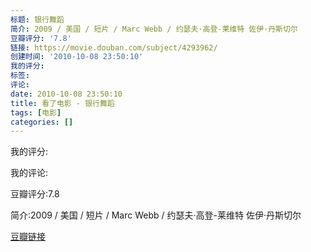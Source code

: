 ```yaml
---
标题: 银行舞蹈
简介: 2009 / 美国 / 短片 / Marc Webb / 约瑟夫·高登-莱维特 佐伊·丹斯切尔
豆瓣评分: '7.8'
链接: https://movie.douban.com/subject/4293962/
创建时间: '2010-10-08 23:50:10'
我的评分:
标签:
评论:
date: 2010-10-08 23:50:10
title: 看了电影 - 银行舞蹈
tags: [电影]
categories: []
---
```


我的评分:

我的评论:

豆瓣评分:7.8

简介:2009 / 美国 / 短片 / Marc Webb / 约瑟夫·高登-莱维特 佐伊·丹斯切尔

[豆瓣链接](https://movie.douban.com/subject/4293962/)

